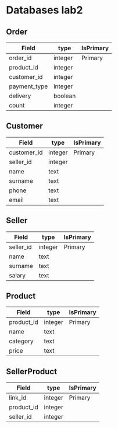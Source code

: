 # Databases lab2

## Order

| Field       | type    | IsPrimary|
|-------------|---------|---------|
| order\_id   | integer | Primary |
| product\_id | integer |         |
| customer\_id| integer |         |
|payment\_type| integer |         |
| delivery    | boolean |         |
| count       | integer |         |

## Customer

| Field       | type    | IsPrimary|
|-------------|---------|---------|
| customer\_id| integer | Primary |
| seller\_id  | integer |         |
| name        | text    |         |
| surname     | text    |         |
| phone       | text    |         |
| email       | text    |         |

## Seller

| Field       | type    | IsPrimary|
|-------------|---------|---------|
| seller\_id  | integer | Primary |
| name        | text    |         |
| surname     | text    |         |
| salary      | text    |         |

## Product

| Field       | type    | IsPrimary|
|-------------|---------|---------|
| product\_id | integer | Primary |
| name | text |  |
| category       | text    |         |
| price | text | |

## SellerProduct

| Field       | type    | IsPrimary|
|-------------|---------|---------|
| link\_id    | integer | Primary |
| product\_id | integer | |
| seller\_id  | integer | |
